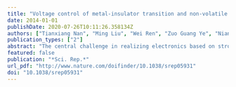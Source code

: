 ```yaml
---
title: "Voltage control of metal-insulator transition and non-volatile ferroelastic switching of resistance in VOx/PMN-PT heterostructures"
date: 2014-01-01
publishDate: 2020-07-26T10:11:26.358134Z
authors: ["Tianxiang Nan", "Ming Liu", "Wei Ren", "Zuo Guang Ye", "Nian X. Sun"]
publication_types: ["2"]
abstract: "The central challenge in realizing electronics based on strongly correlated electronic states, or 'Mottronics' lies in finding an energy efficient way to switch between the distinct collective phases with a control voltage in a reversible and reproducible manner. In this work, we demonstrate that a voltage-impulse-induced ferroelastic domain switching in the (011)-oriented 0.71Pb(Mg 1/3 Nb 2/3)O 3-0.29PbTiO 3 (PMN-PT) substrates allows a robust non-volatile tuning of the metal-insulator transition in the VOx films deposited onto them. In such a VOx/PMN-PT heterostructure, the unique two-step electric polarization switching covers up to 90% of the entire poled area and contributes to a homogeneous in-plane anisotropic biaxial strain, which, in turn, enables the lattice changes and results in the suppression of metal-insulator transition in the mechanically coupled VOx films by 6 K with a resistance change up to 40% over a broad range of temperature. These findings provide a framework for realizing in situ and non-volatile tuning of strain-sensitive order parameters in strongly correlated materials, and demonstrate great potentials in delivering reconfigurable, compactable, and energy-efficient electronic devices."
featured: false
publication: "*Sci. Rep.*"
url_pdf: "http://www.nature.com/doifinder/10.1038/srep05931"
doi: "10.1038/srep05931"
---
```


